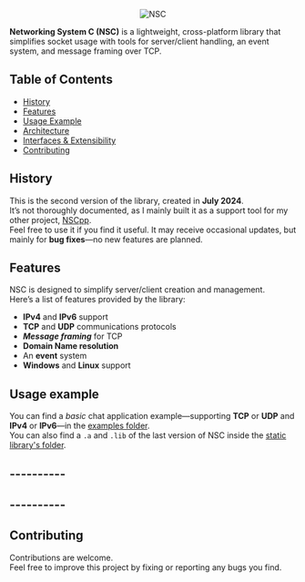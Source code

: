 <p align="center">
  <img src="https://github.com/user-attachments/assets/2e04d1d6-52d9-4590-96be-290de5e850e3" alt="NSC" />
</p>

**Networking System C (NSC)** is a lightweight, cross-platform library that simplifies socket usage with tools for server/client handling, an event system, and message framing over TCP.

## Table of Contents
- [History](#history)
- [Features](#features)
- [Usage Example](#usage-example)
- [Architecture](#architecture)
- [Interfaces & Extensibility](#interfaces--extensibility)
- [Contributing](#contributing)

## History
This is the second version of the library, created in **July 2024**.  
It’s not thoroughly documented, as I mainly built it as a support tool for my other project, [NSCpp](#ADDLINK).  
Feel free to use it if you find it useful. It may receive occasional updates, but mainly for **bug fixes**—no new features are planned.

## Features
NSC is designed to simplify server/client creation and management.  
Here’s a list of features provided by the library:
 - **IPv4** and **IPv6** support
 - **TCP** and **UDP** communications protocols
 - ***Message framing*** for TCP
 - **Domain Name resolution**
 - An **event** system
 - **Windows** and **Linux** support

## Usage example
You can find a *basic* chat application example—supporting **TCP** or **UDP** and **IPv4** or **IPv6**—in the [examples folder](examples/).  
You can also find a `.a` and `.lib` of the last version of NSC inside the [static library's folder](static-library/).

## ----------

## ----------

## Contributing
Contributions are welcome.  
Feel free to improve this project by fixing or reporting any bugs you find.
